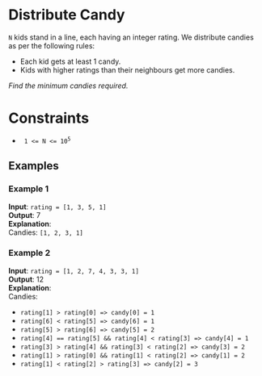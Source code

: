 # Distribute Candy

`N` kids stand in a line, each having an integer rating. 
We distribute candies as per the following rules:
* Each kid gets at least 1 candy.
* Kids with higher ratings than their neighbours get more candies.

*Find the minimum candies required.*

Constraints
===========
* <code> 1 <= N <= 10<sup>5</sup> </code>

Examples
--------


### Example 1
**Input**: `rating = [1, 3, 5, 1]` <br />
**Output**: 7 <br />
**Explanation**: <br />
Candies: `[1, 2, 3, 1]`

### Example 2
**Input**: `rating = [1, 2, 7, 4, 3, 3, 1]` <br />
**Output**: 12 <br />
**Explanation**: <br />
Candies:
* `rating[1] > rating[0] => candy[0] = 1`
* `rating[6] < rating[5] => candy[6] = 1`
* `rating[5] > rating[6] => candy[5] = 2`
* `rating[4] == rating[5] && rating[4] < rating[3] => candy[4] = 1`
* `rating[3] > rating[4] && rating[3] < rating[2] => candy[3] = 2`
* `rating[1] > rating[0] && rating[1] < rating[2] => candy[1] = 2` 
* `rating[1] < rating[2] > rating[3] => candy[2] = 3`
